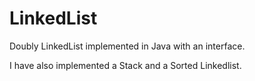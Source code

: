 # LinkedList

Doubly LinkedList implemented in Java with an interface.

I have also implemented a Stack and a Sorted Linkedlist.
